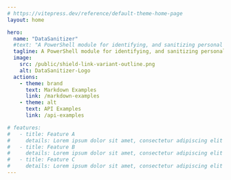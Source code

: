 ```yaml
---
# https://vitepress.dev/reference/default-theme-home-page
layout: home

hero:
  name: "DataSanitizer"
  #text: "A PowerShell module for identifying, and sanitizing personal and sensitive data"
  tagline: A PowerShell module for identifying, and sanitizing personal and sensitive data
  image:
    src: /public/shield-link-variant-outline.png
    alt: DataSanitizer-Logo
  actions:
    - theme: brand
      text: Markdown Examples
      link: /markdown-examples
    - theme: alt
      text: API Examples
      link: /api-examples

# features:
#   - title: Feature A
#     details: Lorem ipsum dolor sit amet, consectetur adipiscing elit
#   - title: Feature B
#     details: Lorem ipsum dolor sit amet, consectetur adipiscing elit
#   - title: Feature C
#     details: Lorem ipsum dolor sit amet, consectetur adipiscing elit
---
```


